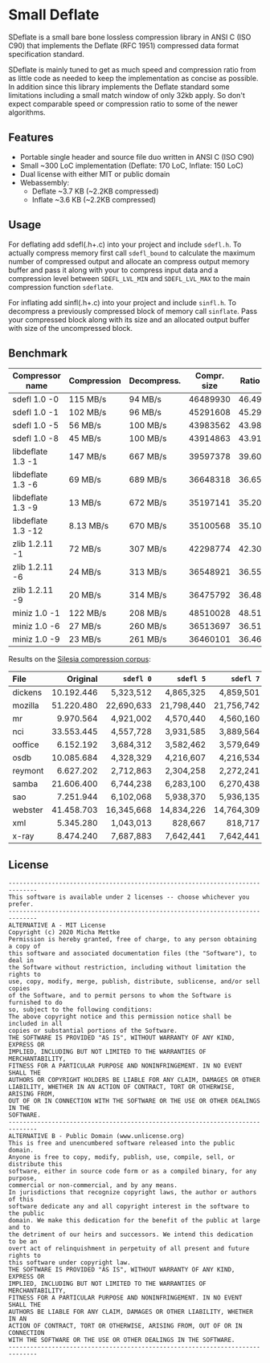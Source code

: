 # Small Deflate
SDeflate is a small bare bone lossless compression library in ANSI C (ISO C90)
that implements the Deflate (RFC 1951) compressed data format specification standard.

SDeflate is mainly tuned to get as much speed and compression ratio from as little code
as needed to keep the implementation as concise as possible. In addition since
this library implements the Deflate standard some limitations including a small
match window of only 32kb apply. So don't expect comparable speed or compression
ratio to some of the newer algorithms.

## Features
- Portable single header and source file duo written in ANSI C (ISO C90)
- Small ~300 LoC implementation (Deflate: 170 LoC, Inflate: 150 LoC)
- Dual license with either MIT or public domain
- Webassembly:
    - Deflate ~3.7 KB (~2.2KB compressed)
    - Inflate ~3.6 KB (~2.2KB compressed)

## Usage
For deflating add sdefl(.h+.c) into your project and include `sdefl.h`. To actually
compress memory first call `sdefl_bound` to calculate the maximum number of compressed
output and allocate an compress output memory buffer and pass it along with your
to compress input data and a compression level between `SDEFL_LVL_MIN` and
`SDEFL_LVL_MAX` to the main compression function `sdeflate`.

For inflating add sinfl(.h+.c) into your project and include `sinfl.h`. To
decompress a previously compressed block of memory call `sinflate`. Pass
your compressed block along with its size and an allocated output buffer
with size of the uncompressed block.

## Benchmark
| Compressor name         | Compression| Decompress.| Compr. size | Ratio |
| ---------------         | -----------| -----------| ----------- | ----- |
| sdefl 1.0 -0            |   115 MB/s |    94 MB/s |    46489930 | 46.49 |
| sdefl 1.0 -1            |   102 MB/s |    96 MB/s |    45291608 | 45.29 |
| sdefl 1.0 -5            |    56 MB/s |   100 MB/s |    43983562 | 43.98 |
| sdefl 1.0 -8            |    45 MB/s |   100 MB/s |    43914863 | 43.91 |
| libdeflate 1.3 -1       |   147 MB/s |   667 MB/s |    39597378 | 39.60 |
| libdeflate 1.3 -6       |    69 MB/s |   689 MB/s |    36648318 | 36.65 |
| libdeflate 1.3 -9       |    13 MB/s |   672 MB/s |    35197141 | 35.20 |
| libdeflate 1.3 -12      |  8.13 MB/s |   670 MB/s |    35100568 | 35.10 |
| zlib 1.2.11 -1          |    72 MB/s |   307 MB/s |    42298774 | 42.30 |
| zlib 1.2.11 -6          |    24 MB/s |   313 MB/s |    36548921 | 36.55 |
| zlib 1.2.11 -9          |    20 MB/s |   314 MB/s |    36475792 | 36.48 |
| miniz 1.0 -1            |   122 MB/s |   208 MB/s |    48510028 | 48.51 |
| miniz 1.0 -6            |    27 MB/s |   260 MB/s |    36513697 | 36.51 |
| miniz 1.0 -9            |    23 MB/s |   261 MB/s |    36460101 | 36.46 |

Results on the [Silesia compression corpus](http://sun.aei.polsl.pl/~sdeor/index.php?page=silesia):

| File    |   Original | `sdefl 0`  	| `sdefl 5` 	| `sdefl 7` |
| :------ | ---------: | -----------------: | ---------: | ----------: |
| dickens | 10.192.446 |  5,323,512|  4,865,325|   4,859,501 |
| mozilla | 51.220.480 | 22,690,633 | 21,798,440 |  21,756,742 |
| mr      |  9.970.564 | 4,921,002 |  4,570,440 |   4,560,160 |
| nci     | 33.553.445 | 4,557,728 |  3,931,585 |   3,889,564 |
| ooffice |  6.152.192 | 3,684,312 |  3,582,462 |   3,579,649 |
| osdb    | 10.085.684 | 4,328,329 |  4,216,607 |   4,216,534 |
| reymont |  6.627.202 | 2,712,863 |  2,304,258 |   2,272,241 |
| samba   | 21.606.400 | 6,744,238 |  6,283,100 |   6,270,438 |
| sao     |  7.251.944 | 6,102,068 |  5,938,370 |   5,936,135 |
| webster | 41.458.703 | 16,345,668 | 14,834,226 |  14,764,309 |
| xml     |  5.345.280 | 1,043,013|    828,667 |     818,717 |
| x-ray   |  8.474.240 | 7,687,883 |  7,642,441 |   7,642,441 |


## License
```
------------------------------------------------------------------------------
This software is available under 2 licenses -- choose whichever you prefer.
------------------------------------------------------------------------------
ALTERNATIVE A - MIT License
Copyright (c) 2020 Micha Mettke
Permission is hereby granted, free of charge, to any person obtaining a copy of
this software and associated documentation files (the "Software"), to deal in
the Software without restriction, including without limitation the rights to
use, copy, modify, merge, publish, distribute, sublicense, and/or sell copies
of the Software, and to permit persons to whom the Software is furnished to do
so, subject to the following conditions:
The above copyright notice and this permission notice shall be included in all
copies or substantial portions of the Software.
THE SOFTWARE IS PROVIDED "AS IS", WITHOUT WARRANTY OF ANY KIND, EXPRESS OR
IMPLIED, INCLUDING BUT NOT LIMITED TO THE WARRANTIES OF MERCHANTABILITY,
FITNESS FOR A PARTICULAR PURPOSE AND NONINFRINGEMENT. IN NO EVENT SHALL THE
AUTHORS OR COPYRIGHT HOLDERS BE LIABLE FOR ANY CLAIM, DAMAGES OR OTHER
LIABILITY, WHETHER IN AN ACTION OF CONTRACT, TORT OR OTHERWISE, ARISING FROM,
OUT OF OR IN CONNECTION WITH THE SOFTWARE OR THE USE OR OTHER DEALINGS IN THE
SOFTWARE.
------------------------------------------------------------------------------
ALTERNATIVE B - Public Domain (www.unlicense.org)
This is free and unencumbered software released into the public domain.
Anyone is free to copy, modify, publish, use, compile, sell, or distribute this
software, either in source code form or as a compiled binary, for any purpose,
commercial or non-commercial, and by any means.
In jurisdictions that recognize copyright laws, the author or authors of this
software dedicate any and all copyright interest in the software to the public
domain. We make this dedication for the benefit of the public at large and to
the detriment of our heirs and successors. We intend this dedication to be an
overt act of relinquishment in perpetuity of all present and future rights to
this software under copyright law.
THE SOFTWARE IS PROVIDED "AS IS", WITHOUT WARRANTY OF ANY KIND, EXPRESS OR
IMPLIED, INCLUDING BUT NOT LIMITED TO THE WARRANTIES OF MERCHANTABILITY,
FITNESS FOR A PARTICULAR PURPOSE AND NONINFRINGEMENT. IN NO EVENT SHALL THE
AUTHORS BE LIABLE FOR ANY CLAIM, DAMAGES OR OTHER LIABILITY, WHETHER IN AN
ACTION OF CONTRACT, TORT OR OTHERWISE, ARISING FROM, OUT OF OR IN CONNECTION
WITH THE SOFTWARE OR THE USE OR OTHER DEALINGS IN THE SOFTWARE.
------------------------------------------------------------------------------
```
